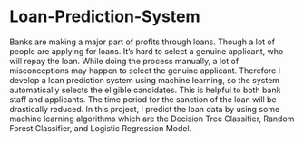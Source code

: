 # Loan-Prediction-System
Banks are making a major part of profits through loans. Though a lot of people are applying for loans. It’s hard to select a genuine applicant, who will repay the loan. While doing the process manually, a lot of misconceptions may happen to select the genuine applicant. Therefore I develop a loan prediction system using machine learning, so the system automatically selects the eligible candidates. This is helpful to both bank staff and applicants. The time period for the sanction of the loan will be drastically reduced. In this project, I predict the loan data by using some machine learning algorithms which are the Decision Tree Classifier, Random Forest Classifier, and Logistic Regression Model.
